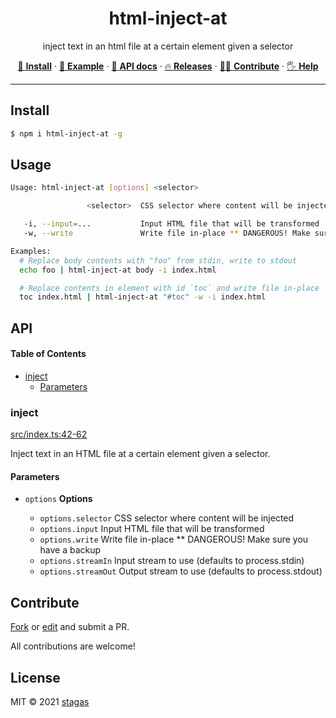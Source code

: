 <h1 align="center">html-inject-at</h1>

<p align="center">
inject text in an html file at a certain element given a selector
</p>

<p align="center">
   <a href="#install">        🔧 <strong>Install</strong></a>
 · <a href="#example">        🧩 <strong>Example</strong></a>
 · <a href="#api">            📜 <strong>API docs</strong></a>
 · <a href="https://github.com/stagas/html-inject-at/releases"> 🔥 <strong>Releases</strong></a>
 · <a href="#contribute">     💪🏼 <strong>Contribute</strong></a>
 · <a href="https://github.com/stagas/html-inject-at/issues">   🖐️ <strong>Help</strong></a>
</p>

***

## Install

```sh
$ npm i html-inject-at -g
```

## Usage

```sh
Usage: html-inject-at [options] <selector>

                 <selector>  CSS selector where content will be injected

   -i, --input=...           Input HTML file that will be transformed
   -w, --write               Write file in-place ** DANGEROUS! Make sure you have a backup

Examples:
  # Replace body contents with "foo" from stdin, write to stdout
  echo foo | html-inject-at body -i index.html

  # Replace contents in element with id `toc` and write file in-place
  toc index.html | html-inject-at "#toc" -w -i index.html
```

## API

<!-- Generated by documentation.js. Update this documentation by updating the source code. -->

#### Table of Contents

*   [inject](#inject)
    *   [Parameters](#parameters)

### inject

[src/index.ts:42-62](https://github.com/stagas/html-inject-at/blob/8fe9814bb77e2c124b4b9b71c75e63971db9a34d/src/index.ts#L42-L62 "Source code on GitHub")

Inject text in an HTML file at a certain element given a selector.

#### Parameters

*   `options` **Options**&#x20;

    *   `options.selector`  CSS selector where content will be injected
    *   `options.input`  Input HTML file that will be transformed
    *   `options.write`  Write file in-place \*\* DANGEROUS! Make sure you have a backup
    *   `options.streamIn`  Input stream to use (defaults to process.stdin)
    *   `options.streamOut`  Output stream to use (defaults to process.stdout)

## Contribute

[Fork](https://github.com/stagas/html-inject-at/fork) or
[edit](https://github.dev/stagas/html-inject-at) and submit a PR.

All contributions are welcome!

## License

MIT © 2021
[stagas](https://github.com/stagas)
